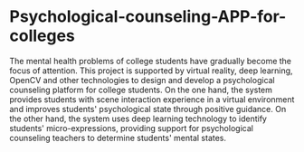 # Psychological-counseling-APP-for-colleges
The mental health problems of college students have gradually become the focus of attention. This project is supported by virtual reality, deep learning, OpenCV and other technologies to design and develop a psychological counseling platform for college students. On the one hand, the system provides students with scene interaction experience in a virtual environment and improves students' psychological state through positive guidance. On the other hand, the system uses deep learning technology to identify students' micro-expressions, providing support for psychological counseling teachers to determine students' mental states.
